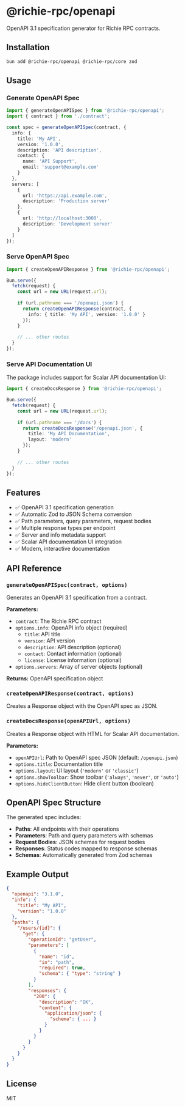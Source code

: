 # @richie-rpc/openapi

OpenAPI 3.1 specification generator for Richie RPC contracts.

## Installation

```bash
bun add @richie-rpc/openapi @richie-rpc/core zod
```

## Usage

### Generate OpenAPI Spec

```typescript
import { generateOpenAPISpec } from '@richie-rpc/openapi';
import { contract } from './contract';

const spec = generateOpenAPISpec(contract, {
  info: {
    title: 'My API',
    version: '1.0.0',
    description: 'API description',
    contact: {
      name: 'API Support',
      email: 'support@example.com'
    }
  },
  servers: [
    {
      url: 'https://api.example.com',
      description: 'Production server'
    },
    {
      url: 'http://localhost:3000',
      description: 'Development server'
    }
  ]
});
```

### Serve OpenAPI Spec

```typescript
import { createOpenAPIResponse } from '@richie-rpc/openapi';

Bun.serve({
  fetch(request) {
    const url = new URL(request.url);
    
    if (url.pathname === '/openapi.json') {
      return createOpenAPIResponse(contract, {
        info: { title: 'My API', version: '1.0.0' }
      });
    }
    
    // ... other routes
  }
});
```

### Serve API Documentation UI

The package includes support for Scalar API documentation UI:

```typescript
import { createDocsResponse } from '@richie-rpc/openapi';

Bun.serve({
  fetch(request) {
    const url = new URL(request.url);
    
    if (url.pathname === '/docs') {
      return createDocsResponse('/openapi.json', {
        title: 'My API Documentation',
        layout: 'modern'
      });
    }
    
    // ... other routes
  }
});
```

## Features

- ✅ OpenAPI 3.1 specification generation
- ✅ Automatic Zod to JSON Schema conversion
- ✅ Path parameters, query parameters, request bodies
- ✅ Multiple response types per endpoint
- ✅ Server and info metadata support
- ✅ Scalar API documentation UI integration
- ✅ Modern, interactive documentation

## API Reference

### `generateOpenAPISpec(contract, options)`

Generates an OpenAPI 3.1 specification from a contract.

**Parameters:**
- `contract`: The Richie RPC contract
- `options.info`: OpenAPI info object (required)
  - `title`: API title
  - `version`: API version
  - `description`: API description (optional)
  - `contact`: Contact information (optional)
  - `license`: License information (optional)
- `options.servers`: Array of server objects (optional)

**Returns:** OpenAPI specification object

### `createOpenAPIResponse(contract, options)`

Creates a Response object with the OpenAPI spec as JSON.

### `createDocsResponse(openAPIUrl, options)`

Creates a Response object with HTML for Scalar API documentation.

**Parameters:**
- `openAPIUrl`: Path to OpenAPI spec JSON (default: `/openapi.json`)
- `options.title`: Documentation title
- `options.layout`: UI layout (`'modern'` or `'classic'`)
- `options.showToolbar`: Show toolbar (`'always'`, `'never'`, or `'auto'`)
- `options.hideClientButton`: Hide client button (boolean)

## OpenAPI Spec Structure

The generated spec includes:

- **Paths**: All endpoints with their operations
- **Parameters**: Path and query parameters with schemas
- **Request Bodies**: JSON schemas for request bodies
- **Responses**: Status codes mapped to response schemas
- **Schemas**: Automatically generated from Zod schemas

## Example Output

```json
{
  "openapi": "3.1.0",
  "info": {
    "title": "My API",
    "version": "1.0.0"
  },
  "paths": {
    "/users/{id}": {
      "get": {
        "operationId": "getUser",
        "parameters": [
          {
            "name": "id",
            "in": "path",
            "required": true,
            "schema": { "type": "string" }
          }
        ],
        "responses": {
          "200": {
            "description": "OK",
            "content": {
              "application/json": {
                "schema": { ... }
              }
            }
          }
        }
      }
    }
  }
}
```

## License

MIT

